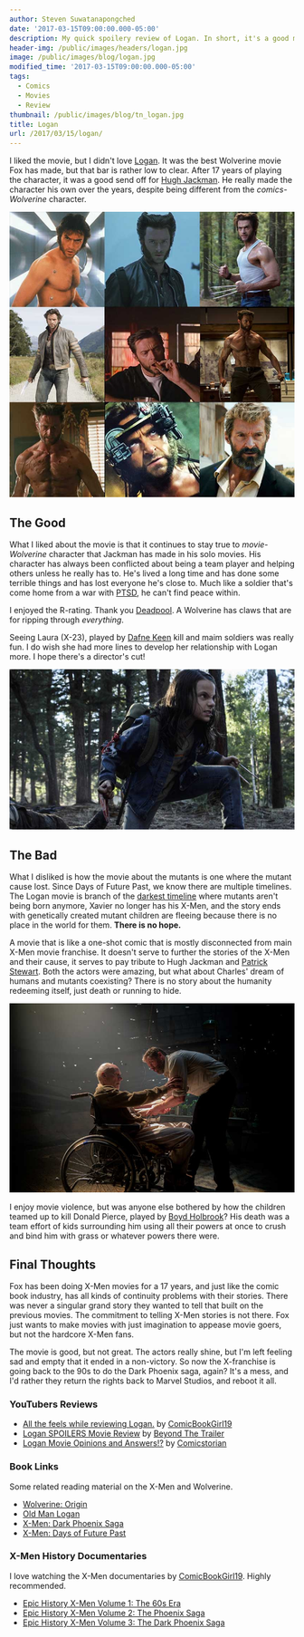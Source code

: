 ```yaml
---
author: Steven Suwatanapongched
date: '2017-03-15T09:00:00.000-05:00'
description: My quick spoilery review of Logan. In short, it's a good movie, but very disconnected from current X-Men movie universe.
header-img: /public/images/headers/logan.jpg
image: /public/images/blog/logan.jpg
modified_time: '2017-03-15T09:00:00.000-05:00'
tags:
  - Comics
  - Movies
  - Review
thumbnail: /public/images/blog/tn_logan.jpg
title: Logan
url: /2017/03/15/logan/
---
```



I liked the movie, but I didn't love [Logan](http://www.imdb.com/title/tt3315342/). It was the best Wolverine movie Fox has made, but that bar is rather low to clear. After 17 years of playing the character, it was a good send off for [Hugh Jackman](http://www.imdb.com/name/nm0413168/). He really made the character his own over the years, despite being different from the *comics-Wolverine* character.

![Hugh Jackman as Wolverine through the years](/public/images/blog/logan-wolverine-hugh-jackman-through-the-years.jpg)

## The Good

What I liked about the movie is that it continues to stay true to *movie-Wolverine* character that Jackman has made in his solo movies. His character has always been conflicted about being a team player and helping others unless he really has to. He's lived a long time and has done some terrible things and has lost everyone he's close to. Much like a soldier that's come home from a war with [PTSD](https://en.wikipedia.org/wiki/Posttraumatic_stress_disorder), he can't find peace within.

I enjoyed the R-rating. Thank you [Deadpool](http://www.imdb.com/title/tt1431045). A Wolverine has claws that are for ripping through *everything*.

Seeing Laura (X-23), played by [Dafne Keen](http://www.imdb.com/name/nm6748436/) kill and maim soldiers was really fun. I do wish she had more lines to develop her relationship with Logan more. I hope there's a director's cut!

![Laura as X-23](/public/images/blog/logan-laura-x23.jpg)

## The Bad

What I disliked is how the movie about the mutants is one where the mutant cause lost. Since Days of Future Past, we know there are multiple timelines. The Logan movie is branch of the [darkest timeline](http://community-sitcom.wikia.com/wiki/Darkest_Timeline) where mutants aren't being born anymore, Xavier no longer has his X-Men, and the story ends with genetically created mutant children are fleeing because there is no place in the world for them. **There is no hope.**

A movie that is like a one-shot comic that is mostly disconnected from main X-Men movie franchise. It doesn't serve to further the stories of the X-Men and their cause, it serves to pay tribute to Hugh Jackman and [Patrick Stewart](http://www.imdb.com/name/nm0001772). Both the actors were amazing, but what about Charles' dream of humans and mutants coexisting? There is no story about the humanity redeeming itself, just death or running to hide.

![Logan and Professor X](/public/images/blog/logan-xavier.jpg)

I enjoy movie violence, but was anyone else bothered by how the children teamed up to kill Donald Pierce, played by [Boyd Holbrook](http://www.imdb.com/name/nm2933542/)? His death was a team effort of kids surrounding him using all their powers at once to crush and bind him with grass or whatever powers there were.

## Final Thoughts

Fox has been doing X-Men movies for a 17 years, and just like the comic book industry, has all kinds of continuity problems with their stories. There was never a singular grand story they wanted to tell that built on the previous movies. The commitment to telling X-Men stories is not there. Fox just wants to make movies with just imagination to appease movie goers, but not the hardcore X-Men fans.

The movie is good, but not great. The actors really shine, but I'm left feeling sad and empty that it ended in a non-victory. So now the X-franchise is going back to the 90s to do the Dark Phoenix saga, again? It's a mess, and I'd rather they return the rights back to Marvel Studios, and reboot it all.

### YouTubers Reviews

* [All the feels while reviewing Logan.](https://www.youtube.com/watch?v=i4JzxAeHwjs) by [ComicBookGirl19](https://www.youtube.com/user/comicbookgirl19)
* [Logan SPOILERS Movie Review](https://www.youtube.com/watch?v=S_JNlXizlpQ) by [Beyond The Trailer](https://www.youtube.com/user/BeyondTheTrailer)
* [Logan Movie Opinions and Answers!?](https://www.youtube.com/watch?v=CP3hgAD7kb4) by [Comicstorian](https://www.youtube.com/user/comicstorian)

### Book Links

Some related reading material on the X-Men and Wolverine.

* [Wolverine: Origin](http://amzn.to/2nrhtFJ)
* [Old Man Logan](http://amzn.to/2nIPkpG)
* [X-Men: Dark Phoenix Saga](http://amzn.to/2mxHW0a)
* [X-Men: Days of Future Past](http://amzn.to/2ndFxeL)

### X-Men History Documentaries

I love watching the X-Men documentaries by [ComicBookGirl19](https://www.youtube.com/user/comicbookgirl19). Highly recommended.

* [Epic History X-Men Volume 1: The 60s Era](https://www.youtube.com/watch?v=BvWDjHWgNgc)
* [Epic History X-Men Volume 2: The Phoenix Saga](https://www.youtube.com/watch?v=NjGUE8XaUn4)
* [Epic History X-Men Volume 3: The Dark Phoenix Saga](https://www.youtube.com/watch?v=YRYoP-S3Ho8)